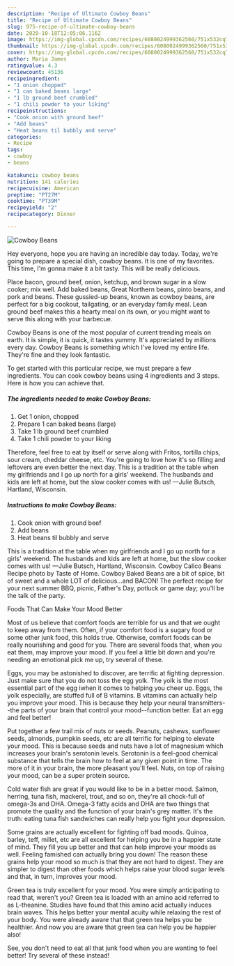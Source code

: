 ```yaml
---
description: "Recipe of Ultimate Cowboy Beans"
title: "Recipe of Ultimate Cowboy Beans"
slug: 975-recipe-of-ultimate-cowboy-beans
date: 2020-10-18T12:05:06.116Z
image: https://img-global.cpcdn.com/recipes/6080024999362560/751x532cq70/cowboy-beans-recipe-main-photo.jpg
thumbnail: https://img-global.cpcdn.com/recipes/6080024999362560/751x532cq70/cowboy-beans-recipe-main-photo.jpg
cover: https://img-global.cpcdn.com/recipes/6080024999362560/751x532cq70/cowboy-beans-recipe-main-photo.jpg
author: Maria James
ratingvalue: 4.3
reviewcount: 45136
recipeingredient:
- "1 onion chopped"
- "1 can baked beans large"
- "1 lb ground beef crumbled"
- "1 chili powder to your liking"
recipeinstructions:
- "Cook onion with ground beef"
- "Add beans"
- "Heat beans til bubbly and serve"
categories:
- Recipe
tags:
- cowboy
- beans

katakunci: cowboy beans 
nutrition: 141 calories
recipecuisine: American
preptime: "PT27M"
cooktime: "PT39M"
recipeyield: "2"
recipecategory: Dinner

---
```



![Cowboy Beans](https://img-global.cpcdn.com/recipes/6080024999362560/751x532cq70/cowboy-beans-recipe-main-photo.jpg)

Hey everyone, hope you are having an incredible day today. Today, we're going to prepare a special dish, cowboy beans. It is one of my favorites. This time, I'm gonna make it a bit tasty. This will be really delicious.

Place bacon, ground beef, onion, ketchup, and brown sugar in a slow cooker; mix well. Add baked beans, Great Northern beans, pinto beans, and pork and beans. These gussied-up beans, known as cowboy beans, are perfect for a big cookout, tailgating, or an everyday family meal. Lean ground beef makes this a hearty meal on its own, or you might want to serve this along with your barbecue.

Cowboy Beans is one of the most popular of current trending meals on earth. It is simple, it is quick, it tastes yummy. It's appreciated by millions every day. Cowboy Beans is something which I've loved my entire life. They're fine and they look fantastic.


To get started with this particular recipe, we must prepare a few ingredients. You can cook cowboy beans using 4 ingredients and 3 steps. Here is how you can achieve that.

<!--inarticleads1-->

##### The ingredients needed to make Cowboy Beans:

1. Get 1 onion, chopped
1. Prepare 1 can baked beans (large)
1. Take 1 lb ground beef crumbled
1. Take 1 chili powder to your liking


Therefore, feel free to eat by itself or serve along with Fritos, tortilla chips, sour cream, cheddar cheese, etc. You&#39;re going to love how it&#39;s so filling and leftovers are even better the next day. This is a tradition at the table when my girlfriends and I go up north for a girls&#39; weekend. The husbands and kids are left at home, but the slow cooker comes with us! —Julie Butsch, Hartland, Wisconsin. 

<!--inarticleads2-->

##### Instructions to make Cowboy Beans:

1. Cook onion with ground beef
1. Add beans
1. Heat beans til bubbly and serve


This is a tradition at the table when my girlfriends and I go up north for a girls&#39; weekend. The husbands and kids are left at home, but the slow cooker comes with us! —Julie Butsch, Hartland, Wisconsin. Cowboy Calico Beans Recipe photo by Taste of Home. Cowboy Baked Beans are a bit of spice, bit of sweet and a whole LOT of delicious…and BACON! The perfect recipe for your next summer BBQ, picnic, Father&#39;s Day, potluck or game day; you&#39;ll be the talk of the party. 

Foods That Can Make Your Mood Better


Most of us believe that comfort foods are terrible for us and that we ought to keep away from them. Often, if your comfort food is a sugary food or some other junk food, this holds true. Otherwise, comfort foods can be really nourishing and good for you. There are several foods that, when you eat them, may improve your mood. If you feel a little bit down and you're needing an emotional pick me up, try several of these.

Eggs, you may be astonished to discover, are terrific at fighting depression. Just make sure that you do not toss the egg yolk. The yolk is the most essential part of the egg iwhen it comes to helping you cheer up. Eggs, the yolk especially, are stuffed full of B vitamins. B vitamins can actually help you improve your mood. This is because they help your neural transmitters--the parts of your brain that control your mood--function better. Eat an egg and feel better!

Put together a few trail mix of nuts or seeds. Peanuts, cashews, sunflower seeds, almonds, pumpkin seeds, etc are all terrific for helping to elevate your mood. This is because seeds and nuts have a lot of magnesium which increases your brain's serotonin levels. Serotonin is a feel-good chemical substance that tells the brain how to feel at any given point in time. The more of it in your brain, the more pleasant you'll feel. Nuts, on top of raising your mood, can be a super protein source.

Cold water fish are great if you would like to be in a better mood. Salmon, herring, tuna fish, mackerel, trout, and so on, they're all chock-full of omega-3s and DHA. Omega-3 fatty acids and DHA are two things that promote the quality and the function of your brain's grey matter. It's the truth: eating tuna fish sandwiches can really help you fight your depression. 

Some grains are actually excellent for fighting off bad moods. Quinoa, barley, teff, millet, etc are all excellent for helping you be in a happier state of mind. They fill you up better and that can help improve your moods as well. Feeling famished can actually bring you down! The reason these grains help your mood so much is that they are not hard to digest. They are simpler to digest than other foods which helps raise your blood sugar levels and that, in turn, improves your mood.

Green tea is truly excellent for your mood. You were simply anticipating to read that, weren't you? Green tea is loaded with an amino acid referred to as L-theanine. Studies have found that this amino acid actually induces brain waves. This helps better your mental acuity while relaxing the rest of your body. You were already aware that that green tea helps you be healthier. And now you are aware that green tea can help you be happier also!

See, you don't need to eat all that junk food when you are wanting to feel better! Try several of these instead!

